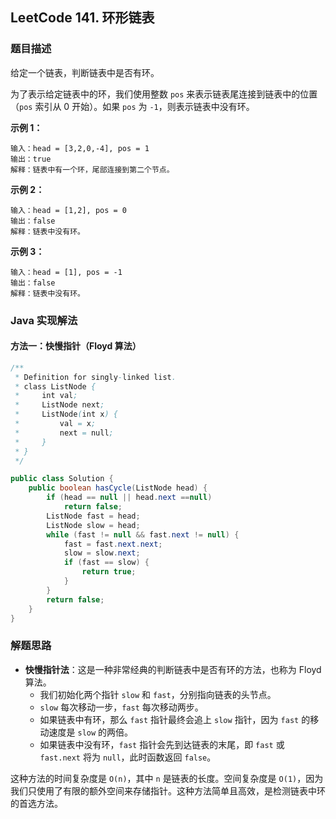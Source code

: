 ## LeetCode 141. 环形链表

### 题目描述

给定一个链表，判断链表中是否有环。

为了表示给定链表中的环，我们使用整数 `pos` 来表示链表尾连接到链表中的位置（`pos` 索引从 0 开始）。如果 `pos` 为 `-1`，则表示链表中没有环。

**示例 1：**
```
输入：head = [3,2,0,-4], pos = 1
输出：true
解释：链表中有一个环，尾部连接到第二个节点。
```

**示例 2：**
```
输入：head = [1,2], pos = 0
输出：false
解释：链表中没有环。
```

**示例 3：**
```
输入：head = [1], pos = -1
输出：false
解释：链表中没有环。
```

### Java 实现解法

#### 方法一：快慢指针（Floyd 算法）

```java
/**
 * Definition for singly-linked list.
 * class ListNode {
 *     int val;
 *     ListNode next;
 *     ListNode(int x) {
 *         val = x;
 *         next = null;
 *     }
 * }
 */

public class Solution {
    public boolean hasCycle(ListNode head) {
        if (head == null || head.next ==null) 
            return false;
        ListNode fast = head;
        ListNode slow = head;
        while (fast != null && fast.next != null) {
            fast = fast.next.next;
            slow = slow.next;
            if (fast == slow) {
                return true;
            }
        }
        return false;
    }
}
```

### 解题思路

- **快慢指针法**：这是一种非常经典的判断链表中是否有环的方法，也称为 Floyd 算法。
  - 我们初始化两个指针 `slow` 和 `fast`，分别指向链表的头节点。
  - `slow` 每次移动一步，`fast` 每次移动两步。
  - 如果链表中有环，那么 `fast` 指针最终会追上 `slow` 指针，因为 `fast` 的移动速度是 `slow` 的两倍。
  - 如果链表中没有环，`fast` 指针会先到达链表的末尾，即 `fast` 或 `fast.next` 将为 `null`，此时函数返回 `false`。

这种方法的时间复杂度是 `O(n)`，其中 `n` 是链表的长度。空间复杂度是 `O(1)`，因为我们只使用了有限的额外空间来存储指针。这种方法简单且高效，是检测链表中环的首选方法。
